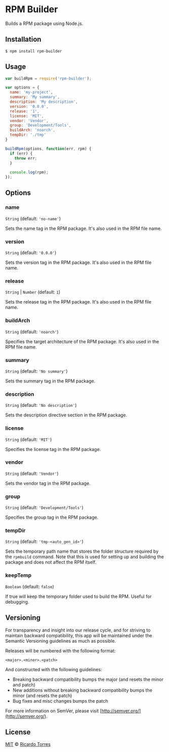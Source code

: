 # RPM Builder
Builds a RPM package using Node.js.


## Installation
```
$ npm install rpm-builder
```


## Usage
```js
var buildRpm = require('rpm-builder');

var options = {
  name: 'my-project',
  summary: 'My summary',
  description: 'My description',
  version: '0.0.0',
  release: '1',
  license: 'MIT',
  vendor: 'Vendor',
  group: 'Development/Tools',
  buildArch: 'noarch',
  tempDir: './tmp'
}

buildRpm(options, function(err, rpm) {
  if (err) {
    throw err;
  }
  
  console.log(rpm);
});
```


## Options

### name
`String` (default: `'no-name'`)

Sets the name tag in the RPM package. It's also used in the RPM file name.


### version
`String` (default: `'0.0.0'`)

Sets the version tag in the RPM package. It's also used in the RPM file name.

### release
`String` | `Number` (default: `1`)

Sets the release tag in the RPM package. It's also used in the RPM file name.

### buildArch
`String` (default: `'noarch'`)

Specifies the target architecture of the RPM package. It's also used in the RPM file name.

### summary
`String` (default: `'No summary'`)

Sets the summary tag in the RPM package.

### description
`String` (default: `'No description'`)

Sets the description directive section in the RPM package.

### license
`String` (default: `'MIT'`)

Specifies the license tag in the RPM package.

### vendor
`String` (default: `'Vendor'`)

Sets the vendor tag in the RPM package.

### group
`String` (default: `'Development/Tools'`)

Specifies the group tag in the RPM package.

### tempDir
`String` (default: `'tmp-<auto_gen_id>'`)

Sets the temporary path name that stores the folder structure required by the `rpmbuild` command. Note that this is used for setting up and building the package and does not affect the RPM itself.

### keepTemp

`Boolean` (default: `false`)

If true will keep the temporary folder used to build the RPM. Useful for debugging.


## Versioning

For transparency and insight into our release cycle, and for striving to maintain backward compatibility, this app will be maintained under the Semantic Versioning guidelines as much as possible.

Releases will be numbered with the following format:

`<major>.<minor>.<patch>`

And constructed with the following guidelines:

* Breaking backward compatibility bumps the major (and resets the minor and patch)
* New additions without breaking backward compatibility bumps the minor (and resets the patch)
* Bug fixes and misc changes bumps the patch

For more information on SemVer, please visit [http://semver.org/](http://semver.org/).


## License

[MIT](http://rictorres.mit-license.org/) © [Ricardo Torres](http://rictorres.com)
